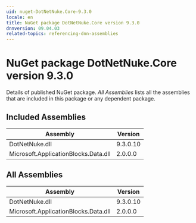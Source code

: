 ```yaml
---
uid: nuget-DotNetNuke.Core-9.3.0
locale: en
title: NuGet package DotNetNuke.Core version 9.3.0
dnnversion: 09.04.03
related-topics: referencing-dnn-assemblies
---
```


# NuGet package DotNetNuke.Core version 9.3.0
Details of published NuGet package.
*All Assemblies* lists all the assemblies that are included in this package or any dependent package.

## Included Assemblies

|Assembly|Version|
|---|---|
|DotNetNuke.dll|9.3.0.10|
|Microsoft.ApplicationBlocks.Data.dll|2.0.0.0|

## All Assemblies

|Assembly|Version|
|---|---|
|DotNetNuke.dll|9.3.0.10|
|Microsoft.ApplicationBlocks.Data.dll|2.0.0.0|

